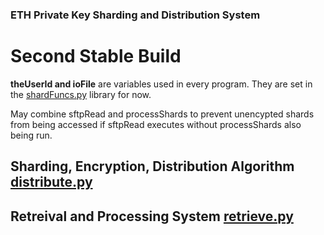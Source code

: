 ### ETH Private Key Sharding and Distribution System
# Second Stable Build


<b>theUserId and ioFile</b> are variables used in every program. They are set in the [shardFuncs.py](shardFuncs.py) library for now.<br>


May combine sftpRead and processShards to prevent unencypted shards from being accessed if sftpRead executes without processShards also being run.


## Sharding, Encryption, Distribution Algorithm [distribute.py](distribute.py)
## Retreival and Processing System [retrieve.py](retrieve.py)
 
 
